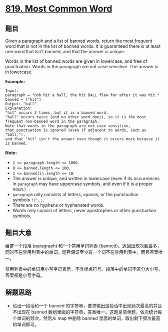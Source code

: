 # [819. Most Common Word](https://leetcode.com/problems/most-common-word/)


## 题目

Given a paragraph and a list of banned words, return the most frequent word that is not in the list of banned words. It is guaranteed there is at least one word that isn't banned, and that the answer is unique.

Words in the list of banned words are given in lowercase, and free of punctuation. Words in the paragraph are not case sensitive. The answer is in lowercase.

**Example:**

    Input: 
    paragraph = "Bob hit a ball, the hit BALL flew far after it was hit."
    banned = ["hit"]
    Output: "ball"
    Explanation: 
    "hit" occurs 3 times, but it is a banned word.
    "ball" occurs twice (and no other word does), so it is the most frequent non-banned word in the paragraph. 
    Note that words in the paragraph are not case sensitive,
    that punctuation is ignored (even if adjacent to words, such as "ball,"), 
    and that "hit" isn't the answer even though it occurs more because it is banned.

**Note:**

- `1 <= paragraph.length <= 1000`.
- `0 <= banned.length <= 100`.
- `1 <= banned[i].length <= 10`.
- The answer is unique, and written in lowercase (even if its occurrences in `paragraph` may have uppercase symbols, and even if it is a proper noun.)
- `paragraph` only consists of letters, spaces, or the punctuation symbols `!?',;.`
- There are no hyphens or hyphenated words.
- Words only consist of letters, never apostrophes or other punctuation symbols.


## 题目大意


给定一个段落 (paragraph) 和一个禁用单词列表 (banned)。返回出现次数最多，同时不在禁用列表中的单词。题目保证至少有一个词不在禁用列表中，而且答案唯一。

禁用列表中的单词用小写字母表示，不含标点符号。段落中的单词不区分大小写。答案都是小写字母。


## 解题思路

- 给出一段话和一个 banned 的字符串，要求输出这段话中出现频次最高的并且不出现在 banned 数组里面的字符串，答案唯一。这题是简单题，依次统计每个单词的频次，然后从 map 中删除 banned 里面的单词，取出剩下频次最高的单词即可。

